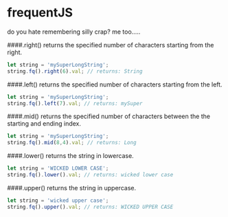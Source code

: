 # frequentJS
do you hate remembering silly crap? me too.....

####.right()
returns the specified number of characters starting from the right.
```js
let string = 'mySuperLongString';
string.fq().right(6).val; // returns: String
```

####.left()
returns the specified number of characters starting from the left.
```js
let string = 'mySuperLongString';
string.fq().left(7).val; // returns: mySuper
```

####.mid()
returns the specified number of characters between the the starting and ending index.
```js
let string = 'mySuperLongString';
string.fq().mid(8,4).val; // returns: Long
```

####.lower()
returns the string in lowercase.
```js
let string = 'WICKED LOWER CASE';
string.fq().lower().val; // returns: wicked lower case
```

####.upper()
returns the string in uppercase.
```js
let string = 'wicked upper case';
string.fq().upper().val; // returns: WICKED UPPER CASE
```
